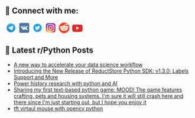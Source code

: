 ## 🔎 Connect with me:
[<img src="https://github.com/bullbesh/bullbesh/blob/main/images/Telegram.png" width="32" height="32" />](https://t.me/bullbesh)
[<img src="https://github.com/bullbesh/bullbesh/blob/main/images/VK.png" width="32" height="32" />](https://vk.com/bullbesh)
[<img src="https://github.com/bullbesh/bullbesh/blob/main/images/Twitter.png" width="32" height="32" />](https://twitter.com/bullbesh1)
[<img src="https://github.com/bullbesh/bullbesh/blob/main/images/Instagram.png" width="32" height="32" />](https://www.instagram.com/bullbesh)
[<img src="https://github.com/bullbesh/bullbesh/blob/main/images/Reddit.png" width="32" height="32" />](https://www.reddit.com/user/bullbesh)
[<img src="https://github.com/bullbesh/bullbesh/blob/main/images/YouTube.png" width="32" height="32" />](https://www.youtube.com/channel/UCtfjRs6uzgq5mfm8S06WTcg)

## 📕 Latest r/Python Posts
<!-- BLOG-POST-LIST:START -->
- [A new way to accelerate your data science workflow](https://www.reddit.com/r/Python/comments/10n89ij/a_new_way_to_accelerate_your_data_science_workflow/)
- [Introducing the New Release of ReductStore Python SDK: v1.3.0: Labels Support and More](https://www.reddit.com/r/Python/comments/10n82iq/introducing_the_new_release_of_reductstore_python/)
- [Power history research with python and AI](https://www.reddit.com/r/Python/comments/10n4m6f/power_history_research_with_python_and_ai/)
- [Sharing my first text-based python game: MOOD! The game features crafting, pets and housing systems. I&#39;m sure it will still crash here and there since I&#39;m just starting out, but I hope you enjoy it](https://www.reddit.com/r/Python/comments/10n4gon/sharing_my_first_textbased_python_game_mood_the/)
- [tft virtaul mouse with opencv python](https://www.reddit.com/r/Python/comments/10n3vai/tft_virtaul_mouse_with_opencv_python/)
<!-- BLOG-POST-LIST:END -->
